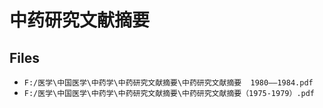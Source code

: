 # 中药研究文献摘要

## Files

- `F:/医学\中国医学\中药学\中药研究文献摘要\中药研究文献摘要  1980——1984.pdf`
- `F:/医学\中国医学\中药学\中药研究文献摘要\中药研究文献摘要（1975-1979）.pdf`
